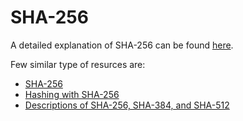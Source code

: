 
# SHA-256
A detailed explanation of SHA-256 can be found [here][sha256-detailed].

[sha256-bitcoinwiki]: https://en.bitcoinwiki.org/wiki/SHA-256
[sha256-bellet]: https://medium.com/biffures/part-5-hashing-with-sha-256-4c2afc191c40
[sha256-detailed]: http://www.iwar.org.uk/comsec/resources/cipher/sha256-384-512.pdf 

Few similar type of resurces are:
- [SHA-256][sha256-bitcoinwiki]
- [Hashing with SHA-256][sha256-bellet]
- [Descriptions of SHA-256, SHA-384, and SHA-512][sha256-detailed]
